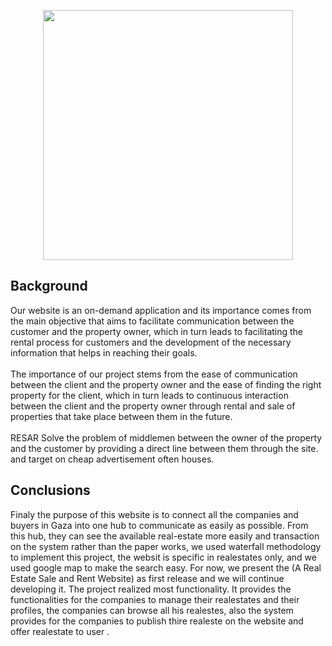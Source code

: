 <p align="center"><a href="https://laravel.com" target="_blank"><img src="https://raw.githubusercontent.com/laravel/art/master/logo-lockup/5%20SVG/2%20CMYK/1%20Full%20Color/laravel-logolockup-cmyk-red.svg" width="400"></a></p>

## Background

Our website is an on-demand application and its importance comes from the main objective
that aims to facilitate communication between the customer and the property owner, which
in turn leads to facilitating the rental process for customers and the development of the
necessary information that helps in reaching their goals. <br/><br/>
The importance of our project stems from the ease of communication between the client
and the property owner and the ease of finding the right property for the client, which in
turn leads to continuous interaction between the client and the property owner through
rental and sale of properties that take place between them in the future. <br/><br/>
RESAR Solve the problem of middlemen between the owner of the property and the
customer by providing a direct line between them through the site. and target on cheap
advertisement often houses.

## Conclusions

Finaly the purpose of this website is to connect all the companies and buyers in Gaza into one hub to
communicate as easily as possible. From this hub, they can see the available real-estate more easily and
transaction on the system rather than the paper works, we used waterfall methodology to implement this
project, the websit is specific in realestates only, and we used google map to make the search easy.
For now, we present the (A Real Estate Sale and Rent Website) as first release and we will continue
developing it. The project realized most functionality. It provides the functionalities for the companies to
manage their realestates and their profiles, the companies can browse all his realestes, also the system
provides for the companies to publish thire realeste on the website and offer realestate to user .
